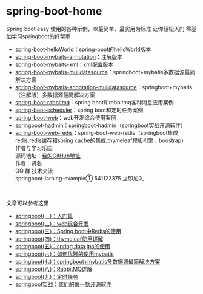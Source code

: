 spring-boot-home
===========

Spring boot easy 使用的各种示例，以最简单、最实用为标准
让你轻松入门 零基础学习springboot的好帮手


- [spring-boot-helloWorld](https://github.com/zhengyunfei/spring-boot-easy/tree/master/spring-boot-helloWorld)：spring-boot的helloWorld版本
- [spring-boot-mybaits-annotation](https://github.com/zhengyunfei/spring-boot-easy/tree/master/spring-boot-mybatis-annotation)：注解版本
- [spring-boot-mybaits-xml](https://github.com/zhengyunfei/spring-boot-easy/tree/master/spring-boot-mybatis-xml)：xml配置版本
- [spring-boot-mybatis-mulidatasource](https://github.com/ityouknow/spring-boot-starter/tree/master/spring-boot-mybatis-mulidatasource)：springboot+mybatis多数据源最简解决方案
- [spring-boot-mybatis-annotation-mulidatasource](https://github.com/zhengyunfei/spring-boot-easy/tree/master/spring-boot-mybatis-mulidatasource)：springboot+mybatis（注解版）多数据源最简解决方案
- [spring-boot-rabbitmq](https://github.com/ityouknow/spring-boot-starter/tree/master/spring-boot-rabbitmq)：spring boot和rabbitmq各种消息应用案例
- [spring-boot-scheduler](https://github.com/zhengyunfei/spring-boot-easy/tree/master/spring-boot-scheduler)：spring boot和定时任务案例
- [spring-boot-web](https://github.com/zhengyunfei/spring-boot-easy/tree/master/spring-boot-web)：web开发综合使用案例
- [springboot-hadmin](https://github.com/zhengyunfei/springboot-hadmin)：springboot-hadmin（springboot实战开源软件）
- [spring-boot-web-redis](https://github.com/zhengyunfei/spring-boot-easy/tree/master/spring-boot-web-redis)：spring-boot-web-redis（springboot集成redis,redis缓存和spring cache的集成,thymeleaf模板引擎，boostrap）
<br>作者与学习乐园
<br>源码地址：[我的GitHub地址](https://github.com/zhengyunfei/spring-boot-easy)
<br>作者：贤名
<br>QQ 群 技术交流
<br>springboot-larning-example① 541122375 立即加入 
<br>


文章可以参考这里

- [springboot(一)：入门篇](http://www.cnblogs.com/ityouknow/p/5662753.html)
- [springboot(二)：web综合开发](http://www.ityouknow.com/springboot/2016/02/03/springboot(%E4%BA%8C)-web%E7%BB%BC%E5%90%88%E5%BC%80%E5%8F%91.html)
- [springboot(三)：Spring boot中Redis的使用](http://www.ityouknow.com/springboot/2016/03/06/springboot(%E4%B8%89)-Spring-Boot%E4%B8%ADRedis%E7%9A%84%E4%BD%BF%E7%94%A8.html)
- [springboot(四)：thymeleaf使用详解](http://www.ityouknow.com/springboot/2016/05/01/springboot(%E5%9B%9B)-thymeleaf%E4%BD%BF%E7%94%A8%E8%AF%A6%E8%A7%A3.html)
- [springboot(五)：spring data jpa的使用](http://www.ityouknow.com/springboot/2016/08/20/springboot(%E4%BA%94)-spring-data-jpa%E7%9A%84%E4%BD%BF%E7%94%A8.html)
- [springboot(六)：如何优雅的使用mybatis](http://www.ityouknow.com/springboot/2016/11/06/springboot(%E5%85%AD)-%E5%A6%82%E4%BD%95%E4%BC%98%E9%9B%85%E7%9A%84%E4%BD%BF%E7%94%A8mybatis.html)
- [springboot(七)：springboot+mybatis多数据源最简解决方案](http://www.ityouknow.com/springboot/2016/11/25/springboot(%E4%B8%83)-springboot+mybatis%E5%A4%9A%E6%95%B0%E6%8D%AE%E6%BA%90%E6%9C%80%E7%AE%80%E8%A7%A3%E5%86%B3%E6%96%B9%E6%A1%88.html)
- [springboot(八)：RabbitMQ详解](http://www.ityouknow.com/springboot/2016/11/30/springboot(%E5%85%AB)-RabbitMQ%E8%AF%A6%E8%A7%A3.html)
- [springboot(九)：定时任务](http://www.ityouknow.com/springboot/2016/12/02/springboot(%E4%B9%9D)-%E5%AE%9A%E6%97%B6%E4%BB%BB%E5%8A%A1.html)
- [springboot实战：我们的第一款开源软件](http://www.ityouknow.com/springboot/2016/09/26/springboot%E5%AE%9E%E6%88%98-%E6%88%91%E4%BB%AC%E7%9A%84%E7%AC%AC%E4%B8%80%E6%AC%BE%E5%BC%80%E6%BA%90%E8%BD%AF%E4%BB%B6.html)

